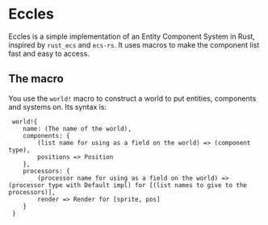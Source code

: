 Eccles
======
Eccles is a simple implementation of an Entity Component System in Rust, inspired by `rust_ecs` and `ecs-rs`. It uses macros to make the component list fast and easy to access.

The macro
---------
You use the `world!` macro to construct a world to put entities, components and systems on. Its syntax is:

     world!{
        name: (The name of the world),
        components: {
            (list name for using as a field on the world) => (component type),
            positions => Position
        },
        processors: {
            (processor name for using as a field on the world) => (processor type with Default impl) for [(list names to give to the processors)],
            render => Render for [sprite, pos]
        }
     }